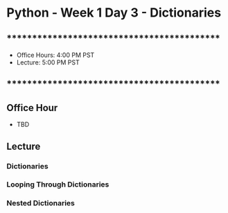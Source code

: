 # Python - Week 1 Day 3 - Dictionaries 
        
## ******************************************

- Office Hours:  4:00 PM PST
- Lecture:       5:00 PM PST

## ******************************************

## Office Hour

- TBD

## Lecture
    ### Dictionaries###  Looping Through Dictionaries###  Nested Dictionaries